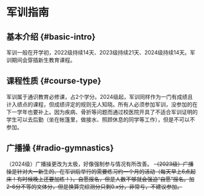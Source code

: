 # 军训指南

## 基本介绍 {#basic-intro}

军训一般在开学初，2022级持续14天、2023级持续21天、2024级持续14天。军训期间会穿插新生教育课程。

## 课程性质 {#course-type}

军训属于通识教育必修课，占2个学分。2024级起，军训同样作为一门有成绩且计入绩点的课程，但成绩评定的规则无人知晓。所有人必须参加军训，没参加的在下一学年也要补上。因为疾病、骨折等问题而通过校医院开具了不适合军训证明的学生可以去后勤（坐在帐篷里，做接水、照顾休息的同学等工作），但是不可以不参加。

## 广播操 {#radio-gymnastics}

（2024级）广播操更改为太极，好像强制参与情况有所改善。 ~~（2023级）广播操是针对大一新生的、在军训后举行的需要练习约一个月的活动（每天早上6点起床！有时候晚上还要加练！）。自愿报名，但是人数不够就会强迫“自愿”报名。加2-6分不等的文体分，但是换算完综测分只剩0.x分，非常亏，不建议参加。~~
